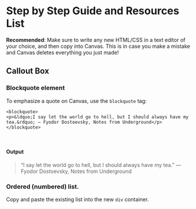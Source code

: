 # Step by Step Guide and Resources List
**Recommended**: Make sure to write any new HTML/CSS in a text editor of your choice, and then copy into Canvas. This is in case you make a mistake and Canvas deletes everything you just made!
## Callout Box
### Blockquote element
To emphasize a quote on Canvas, use the `blockquote` tag:
```
<blockquote>
<p>&ldquo;I say let the world go to hell, but I should always have my tea.&rdquo; ― Fyodor Dostoevsky, Notes from Underground</p>
</blockquote>
```
<br>

#### Output

<blockquote>
<p>&ldquo;I say let the world go to hell, but I should always have my tea.&rdquo; ― Fyodor Dostoevsky, Notes from Underground</p>
</blockquote>

### Ordered (numbered) list.
Copy and paste the existing list into the new `div` container.
